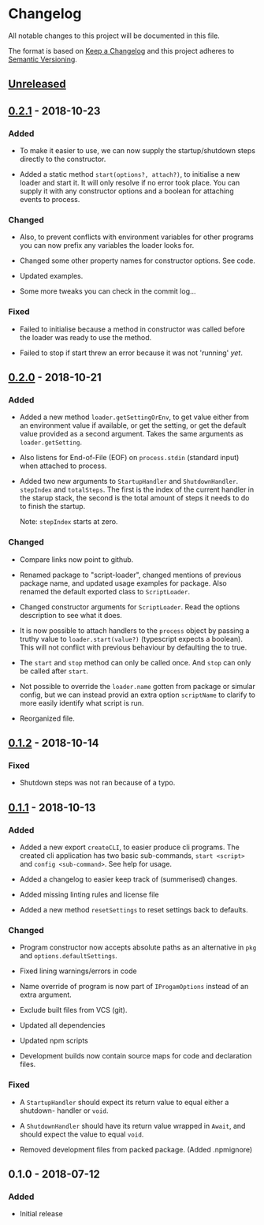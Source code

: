 # Changelog

All notable changes to this project will be documented in this file.

The format is based on [Keep a Changelog](http://keepachangelog.com/en/1.0.0/)
and this project adheres to [Semantic Versioning](http://semver.org/spec/v2.0.0.html).

## [Unreleased]

## [0.2.1] - 2018-10-23

### Added

- To make it easier to use, we can now supply the startup/shutdown steps
  directly to the constructor.

- Added a static method `start(options?, attach?)`, to initialise a new loader
  and start it. It will only resolve if no error took place. You can supply it
  with any constructor options and a boolean for attaching events to process.

### Changed

- Also, to prevent conflicts with environment variables for other programs you
  can now prefix any variables the loader looks for.

- Changed some other property names for constructor options. See code.

- Updated examples.

- Some more tweaks you can check in the commit log...

### Fixed

- Failed to initialise because a method in constructor was called before the
  loader was ready to use the method.

- Failed to stop if start threw an error because it was not 'running' _yet_.

## [0.2.0] - 2018-10-21

### Added

- Added a new method `loader.getSettingOrEnv`, to get value either from an
  environment value if available, or get the setting, or get the default value
  provided as a second argument. Takes the same arguments as
  `loader.getSetting`.

- Also listens for End-of-File (EOF) on `process.stdin` (standard input) when
  attached to process.

- Added two new arguments to `StartupHandler` and `ShutdownHandler`. `stepIndex` and
  `totalSteps`. The first is the index of the current handler in the starup stack,
  the second is the total amount of steps it needs to do to finish the startup.

  Note: `stepIndex` starts at zero.

### Changed

- Compare links now point to github.

- Renamed package to "script-loader", changed mentions of previous package name,
  and updated usage examples for package. Also renamed the default exported
  class to `ScriptLoader`.

- Changed constructor arguments for `ScriptLoader`. Read the options description
  to see what it does.

- It is now possible to attach handlers to the `process` object by passing
  a truthy value to `loader.start(value?)` (typescript expects a boolean). This
  will not conflict with previous behaviour by defaulting the to true.

- The `start` and `stop` method can only be called once. And `stop` can only be
  called after `start`.

- Not possible to override the `loader.name` gotten from package or simular
  config, but we can instead provid an extra option `scriptName` to clarify
  to more easily identify what script is run.

- Reorganized file.

## [0.1.2] - 2018-10-14

### Fixed

- Shutdown steps was not ran because of a typo.

## [0.1.1] - 2018-10-13

### Added

- Added a new export `createCLI`, to easier produce cli programs.
  The created cli application has two basic sub-commands, `start <script>` and
  `config <sub-command>`. See help for usage.

- Added a changelog to easier keep track of (summerised) changes.

- Added missing linting rules and license file

- Added a new method `resetSettings` to reset settings back to defaults.

### Changed

- Program constructor now accepts absolute paths as an alternative in `pkg` and
  `options.defaultSettings`.

- Fixed lining warnings/errors in code

- Name override of program is now part of `IProgamOptions` instead of an extra
  argument.

- Exclude built files from VCS (git).

- Updated all dependencies

- Updated npm scripts

- Development builds now contain source maps for code and declaration files.

### Fixed

- A `StartupHandler` should expect its return value to equal either a shutdown-
  handler or `void`.

- A `ShutdownHandler` should have its return value wrapped in `Await`, and
  should expect the value to equal `void`.

- Removed development files from packed package. (Added .npmignore)

## 0.1.0 - 2018-07-12

### Added

- Initial release

[Unreleased]: https://github.com/revam/node-script-loader/compare/v0.2.1...HEAD
[0.2.1]: https://github.com/revam/node-script-loader/compare/v0.2.0...v0.2.1
[0.2.0]: https://github.com/revam/node-script-loader/compare/v0.1.2...v0.2.0
[0.1.2]: https://github.com/revam/node-script-loader/compare/v0.1.1...v0.1.2
[0.1.1]: https://github.com/revam/node-script-loader/compare/v0.1.0...v0.1.1
